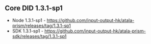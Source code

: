 ## Core DID 1.3.1-sp1

* Node 1.3.1-sp1 - https://github.com/input-output-hk/atala-prism/releases/tag/1.3.1-sp1
* SDK 1.3.1-sp1 - https://github.com/input-output-hk/atala-prism-sdk/releases/tag/1.3.1-sp1